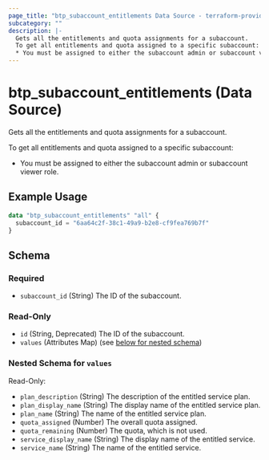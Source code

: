 ```yaml
---
page_title: "btp_subaccount_entitlements Data Source - terraform-provider-btp"
subcategory: ""
description: |-
  Gets all the entitlements and quota assignments for a subaccount.
  To get all entitlements and quota assigned to a specific subaccount:
  * You must be assigned to either the subaccount admin or subaccount viewer role.
---
```


# btp_subaccount_entitlements (Data Source)

Gets all the entitlements and quota assignments for a subaccount.

To get all entitlements and quota assigned to a specific subaccount:
* You must be assigned to either the subaccount admin or subaccount viewer role.

## Example Usage

```terraform
data "btp_subaccount_entitlements" "all" {
  subaccount_id = "6aa64c2f-38c1-49a9-b2e8-cf9fea769b7f"
}
```

<!-- schema generated by tfplugindocs -->
## Schema

### Required

- `subaccount_id` (String) The ID of the subaccount.

### Read-Only

- `id` (String, Deprecated) The ID of the subaccount.
- `values` (Attributes Map) (see [below for nested schema](#nestedatt--values))

<a id="nestedatt--values"></a>
### Nested Schema for `values`

Read-Only:

- `plan_description` (String) The description of the entitled service plan.
- `plan_display_name` (String) The display name of the entitled service plan.
- `plan_name` (String) The name of the entitled service plan.
- `quota_assigned` (Number) The overall quota assigned.
- `quota_remaining` (Number) The quota, which is not used.
- `service_display_name` (String) The display name of the entitled service.
- `service_name` (String) The name of the entitled service.